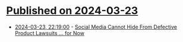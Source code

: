 # [Published on 2024-03-23](index.md)

* [2024-03-23, 22:19:00](https://soylentnews.org/article.pl?sid=24/03/23/0122202&from=rss) - [Social Media Cannot Hide From Defective Product Lawsuits ... for Now](https://soylentnews.org/article.pl?sid=24/03/23/0122202&from=rss)
